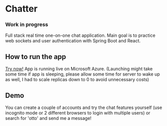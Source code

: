 # Chatter

### Work in progress


Full stack real time one-on-one chat application. Main goal is to practice web sockets and user authentication with Spring Boot and React.

## How to run the app
<a href="https://chatter.icysand-3b71e0c3.northeurope.azurecontainerapps.io"> Try now!</a> App is running live on Microsoft Azure. (Launching might take some time if app is sleeping, please allow some time for server to wake up as well, I had to scale replicas down to 0 to avoid unnecessary costs)

## Demo
You can create a couple of accounts and try the chat features yourself (use incognito mode or 2 different browsers to login with multiple users) or search for 'otto' and send me a message!

